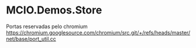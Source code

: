 # MCIO.Demos.Store


Portas reservadas pelo chromium
https://chromium.googlesource.com/chromium/src.git/+/refs/heads/master/net/base/port_util.cc
